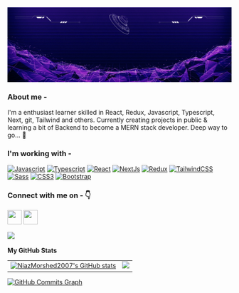 
<img align="center" src="https://github.com/NiazMorshed2007/NiazMorshed2007/blob/main/only%20in%20opportunities!.gif" width="850" />


### About me -
I'm a enthusiast learner skilled in React, Redux, Javascript, Typescript, Next, git, Tailwind and others. Currently creating projects in public & learning a bit of Backend to become a MERN stack developer. Deep way to go... 🚀

### I'm working with -
<p align="left">
<a href="https://developer.mozilla.org/en-US/docs/Web/JavaScript" target="_blank" rel="noreferrer"><img src="https://raw.githubusercontent.com/danielcranney/readme-generator/main/public/icons/skills/javascript-colored.svg" width="36" height="36" alt="Javascript" /></a>
<a href="https://www.typescriptlang.org/" target="_blank" rel="noreferrer"><img src="https://raw.githubusercontent.com/danielcranney/readme-generator/main/public/icons/skills/typescript-colored.svg" width="36" height="36" alt="Typescript" /></a>
<a href="https://reactjs.org/" target="_blank" rel="noreferrer"><img src="https://raw.githubusercontent.com/danielcranney/readme-generator/main/public/icons/skills/react-colored.svg" width="36" height="36" alt="React" /></a>
<a href="https://nextjs.org/docs" target="_blank" rel="noreferrer"><img src="https://raw.githubusercontent.com/danielcranney/readme-generator/main/public/icons/skills/nextjs-colored.svg" width="36" height="36" alt="NextJs" /></a>
<a href="https://redux.js.org/" target="_blank" rel="noreferrer"><img src="https://raw.githubusercontent.com/danielcranney/readme-generator/main/public/icons/skills/redux-colored.svg" width="36" height="36" alt="Redux" /></a>
<a href="https://tailwindcss.com/" target="_blank" rel="noreferrer"><img src="https://raw.githubusercontent.com/danielcranney/readme-generator/main/public/icons/skills/tailwindcss-colored.svg" width="36" height="36" alt="TailwindCSS" /></a>
<a href="https://sass-lang.com/" target="_blank" rel="noreferrer"><img src="https://raw.githubusercontent.com/danielcranney/readme-generator/main/public/icons/skills/sass-colored.svg" width="36" height="36" alt="Sass" /></a>
<a href="https://www.w3.org/TR/CSS/#css" target="_blank" rel="noreferrer"><img src="https://raw.githubusercontent.com/danielcranney/readme-generator/main/public/icons/skills/css3-colored.svg" width="36" height="36" alt="CSS3" /></a>
<a href="https://getbootstrap.com/" target="_blank" rel="noreferrer"><img src="https://raw.githubusercontent.com/danielcranney/readme-generator/main/public/icons/skills/bootstrap-colored.svg" width="36" height="36" alt="Bootstrap" /></a>
</p>


### Connect with me on - 👇

 <a href="https://www.linkedin.com/in/niaz-morshed-567012223" target="_blank" rel="noreferrer"><img src="https://raw.githubusercontent.com/danielcranney/readme-generator/main/public/icons/socials/linkedin.svg" width="32" height="32" /></a> <a href="https://www.twitter.com/niazmorshed_" target="_blank" rel="noreferrer"><img src="https://raw.githubusercontent.com/danielcranney/readme-generator/main/public/icons/socials/twitter.svg" width="32" height="32" /></a></p>

<a href="https://www.twitter.com/niazmorshed_" target="_blank" rel="noreferrer"><img
src="https://img.shields.io/twitter/follow/niazmorshed_?logo=twitter&style=for-the-badge&color=ef4444&labelColor=0f172a"
/></a>

<b>My GitHub Stats</b>
<table>
   <tbody>
   <tr>
     <td>
       <a href="http://www.github.com/NiazMorshed2007"><img src="https://github-readme-stats.vercel.app/api?username=NiazMorshed2007&show_icons=true&hide=&count_private=true&title_color=f97316&text_color=ffffff&icon_color=ef4444&bg_color=0f172a&hide_border=true&show_icons=true" alt="NiazMorshed2007's GitHub stats" /></a>
     </td>
     <td>
     <a href="http://www.github.com/NiazMorshed2007"><img src="https://github-readme-streak-stats.herokuapp.com/?user=NiazMorshed2007&stroke=ffffff&background=0f172a&ring=f97316&fire=f97316&currStreakNum=ffffff&currStreakLabel=f97316&sideNums=ffffff&sideLabels=ffffff&dates=ffffff&hide_border=true" /></a>
     </td>
     </tr>
  </tbody>
  </table>




<a href="http://www.github.com/NiazMorshed2007"><img src="https://activity-graph.herokuapp.com/graph?username=NiazMorshed2007&bg_color=0f172a&color=ffffff&line=ef4444&point=ffffff&area_color=0f172a&area=true&hide_border=true&custom_title=GitHub%20Commits%20Graph" alt="GitHub Commits Graph" /></a>

